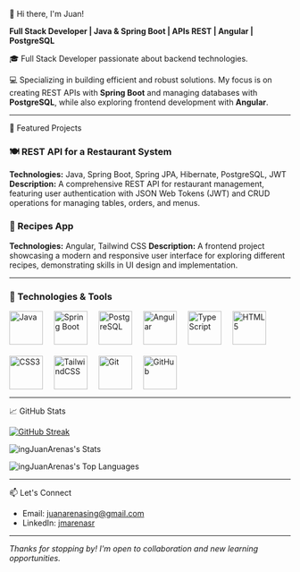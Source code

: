 👋 Hi there, I'm Juan!

**Full Stack Developer | Java & Spring Boot | APIs REST | Angular | PostgreSQL**

🎓 Full Stack Developer passionate about backend technologies.

💻 Specializing in building efficient and robust solutions. My focus is on creating REST APIs with **Spring Boot** and managing databases with **PostgreSQL**, while also exploring frontend development with **Angular**.

---

🚀 Featured Projects

### 🍽️ REST API for a Restaurant System
**Technologies:** Java, Spring Boot, Spring JPA, Hibernate, PostgreSQL, JWT
**Description:** A comprehensive REST API for restaurant management, featuring user authentication with JSON Web Tokens (JWT) and CRUD operations for managing tables, orders, and menus.

### 🥗 Recipes App
**Technologies:** Angular, Tailwind CSS
**Description:** A frontend project showcasing a modern and responsive user interface for exploring different recipes, demonstrating skills in UI design and implementation.

---

### 🔧 Technologies & Tools

<div style="display: flex; gap: 20px; align-items: center; flex-wrap: wrap;">

  <img src="https://cdn.jsdelivr.net/gh/devicons/devicon/icons/java/java-original.svg" alt="Java" width="60"/>

  <img src="https://cdn.jsdelivr.net/gh/devicons/devicon/icons/spring/spring-original.svg" alt="Spring Boot" width="60"/>

  <img src="https://cdn.jsdelivr.net/gh/devicons/devicon/icons/postgresql/postgresql-original.svg" alt="PostgreSQL" width="60"/>

  <img src="https://cdn.jsdelivr.net/gh/devicons/devicon/icons/angularjs/angularjs-original.svg" alt="Angular" width="60"/>
  
  <img src="https://cdn.jsdelivr.net/gh/devicons/devicon/icons/typescript/typescript-plain.svg" alt="TypeScript" width="60"/>

  <img src="https://cdn.jsdelivr.net/gh/devicons/devicon/icons/html5/html5-original.svg" alt="HTML5" width="60"/>
  
  <img src="https://cdn.jsdelivr.net/gh/devicons/devicon/icons/css3/css3-original.svg" alt="CSS3" width="60"/>
  
  <img src="https://cdn.jsdelivr.net/gh/devicons/devicon/icons/tailwindcss/tailwindcss-original-wordmark.svg" alt="TailwindCSS" width="60"/>
  
  <img src="https://cdn.jsdelivr.net/gh/devicons/devicon/icons/git/git-original.svg" alt="Git" width="60"/>

  <img src="https://cdn.jsdelivr.net/gh/devicons/devicon/icons/github/github-original.svg" alt="GitHub" width="60"/>

</div>

---

📈 GitHub Stats

[![GitHub Streak](https://github-readme-streak-stats.herokuapp.com?user=ingJuanArenas&theme=github-dark-blue)](https://git.io/streak-stats)

![ingJuanArenas's Stats](https://github-readme-stats.vercel.app/api?username=ingJuanArenas&theme=vue-dark&show_icons=true&hide_border=true&count_private=true)

![ingJuanArenas's Top Languages](https://github-readme-stats.vercel.app/api/top-langs/?username=ingJuanArenas&theme=vue-dark&show_icons=true&hide_border=true&layout=compact)

---

📫 Let's Connect

- Email: juanarenasing@gmail.com
- LinkedIn: [jmarenasr](https://www.linkedin.com/in/juanmarenasr/)

---

_Thanks for stopping by! I'm open to collaboration and new learning opportunities._
